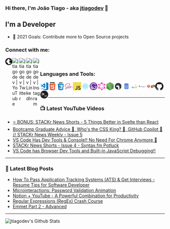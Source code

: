 ### Hi there, I'm João Tiago - aka [jtiagodev][website] 👋

## I'm a Developer
- 🥅 2021 Goals: Contribute more to Open Source projects


### Connect with me:

[<img align="left" alt="jtiagodev.com" width="22px" src="https://raw.githubusercontent.com/iconic/open-iconic/master/svg/globe.svg" />][website]
[<img align="left" alt="jtiagodev | YouTube" width="22px" src="https://cdn.jsdelivr.net/npm/simple-icons@v3/icons/youtube.svg" />][website]
[<img align="left" alt="jtiagodev | Twitter" width="22px" src="https://cdn.jsdelivr.net/npm/simple-icons@v3/icons/twitter.svg" />][twitter]
[<img align="left" alt="jtiagodev | LinkedIn" width="22px" src="https://cdn.jsdelivr.net/npm/simple-icons@v3/icons/linkedin.svg" />][linkedin]
[<img align="left" alt="jtiagodev | Instagram" width="22px" src="https://cdn.jsdelivr.net/npm/simple-icons@v3/icons/instagram.svg" />][website]

<br />

### Languages and Tools:

[<img align="left" alt="Visual Studio Code" width="26px" src="https://raw.githubusercontent.com/github/explore/80688e429a7d4ef2fca1e82350fe8e3517d3494d/topics/visual-studio-code/visual-studio-code.png" />][website]
[<img align="left" alt="HTML5" width="26px" src="https://raw.githubusercontent.com/github/explore/80688e429a7d4ef2fca1e82350fe8e3517d3494d/topics/html/html.png" />][website]
[<img align="left" alt="CSS3" width="26px" src="https://raw.githubusercontent.com/github/explore/80688e429a7d4ef2fca1e82350fe8e3517d3494d/topics/css/css.png" />][website]
[<img align="left" alt="Sass" width="26px" src="https://raw.githubusercontent.com/github/explore/80688e429a7d4ef2fca1e82350fe8e3517d3494d/topics/sass/sass.png" />][website]
[<img align="left" alt="JavaScript" width="26px" src="https://raw.githubusercontent.com/github/explore/80688e429a7d4ef2fca1e82350fe8e3517d3494d/topics/javascript/javascript.png" />][website]
[<img align="left" alt="React" width="26px" src="https://raw.githubusercontent.com/github/explore/80688e429a7d4ef2fca1e82350fe8e3517d3494d/topics/react/react.png" />][website]
[<img align="left" alt="Gatsby" width="26px" src="https://raw.githubusercontent.com/github/explore/e94815998e4e0713912fed477a1f346ec04c3da2/topics/gatsby/gatsby.png" />][website]
[<img align="left" alt="GraphQL" width="26px" src="https://raw.githubusercontent.com/github/explore/80688e429a7d4ef2fca1e82350fe8e3517d3494d/topics/graphql/graphql.png" />][website]
[<img align="left" alt="Nodejs" width="26px" src="https://raw.githubusercontent.com/github/explore/80688e429a7d4ef2fca1e82350fe8e3517d3494d/topics/nodejs/nodejs.png" />][website]
[<img align="left" alt="Deno" width="26px" src="https://raw.githubusercontent.com/github/explore/361e2821e2dea67711cde99c9c40ed357061cf27/topics/deno/deno.png" />][website]
[<img align="left" alt="SQL" width="26px" src="https://raw.githubusercontent.com/github/explore/80688e429a7d4ef2fca1e82350fe8e3517d3494d/topics/sql/sql.png" />][website]
[<img align="left" alt="MySQL" width="26px" src="https://raw.githubusercontent.com/github/explore/80688e429a7d4ef2fca1e82350fe8e3517d3494d/topics/mysql/mysql.png" />][website]
[<img align="left" alt="MongoDB" width="26px" src="https://raw.githubusercontent.com/github/explore/80688e429a7d4ef2fca1e82350fe8e3517d3494d/topics/mongodb/mongodb.png" />][website]
[<img align="left" alt="Git" width="26px" src="https://raw.githubusercontent.com/github/explore/80688e429a7d4ef2fca1e82350fe8e3517d3494d/topics/git/git.png" />][website]
[<img align="left" alt="GitHub" width="26px" src="https://raw.githubusercontent.com/github/explore/78df643247d429f6cc873026c0622819ad797942/topics/github/github.png" />][website]
[<img align="left" alt="HTML5" width="26px" src="https://raw.githubusercontent.com/github/explore/80688e429a7d4ef2fca1e82350fe8e3517d3494d/topics/terminal/terminal.png" />][website]

<br />
<br />

---

### 📺 Latest YouTube Videos
<!-- YOUTUBE:START -->
- [⭐ BONUS: STACKr News Shorts - 5 Things Better in Svelte than React](https://www.youtube.com/watch?v=I-8aVr7vnlA)
- [Bootcamp Graduate Advice 💪, Who's the CSS King? 👑, GitHub Copilot 🤖 // STACKr News Weekly - Issue 5](https://www.youtube.com/watch?v=F6KzVOrhEXw)
- [VS Code Has Dev Tools & Console!! No Need For Chrome Anymore 👋](https://www.youtube.com/watch?v=vHZPeohPHqo)
- [STACKr News Shorts - Issue 4 - Syntax.fm Potluck](https://www.youtube.com/watch?v=x8HNcal4fw0)
- [VS Code has Browser Dev Tools and Built-in JavaScript Debugging!!](https://www.youtube.com/watch?v=Uf44SDEl1HM)
<!-- YOUTUBE:END -->

---

### 📕 Latest Blog Posts
<!-- BLOG-POST-LIST:START -->
- [How To Pass Application Tracking Systems (ATS) & Get Interviews - Resume Tips for Software Developer](https://dev.to/codestackr/how-to-pass-application-tracking-systems-ats-get-interviews-resume-tips-for-software-developer-4bmo)
- [Microinteractions: Password Validation Animation](https://dev.to/codestackr/microinteractions-password-validation-animation-5629)
- [Notion + YouTube - A Powerful Combination for Productivity](https://dev.to/codestackr/notion-youtube-a-powerful-combination-for-productivity-1def)
- [Regular Expressions (RegEx) Crash Course](https://dev.to/codestackr/regular-expressions-regex-crash-course-248n)
- [Emmet Part 2 - Advanced](https://dev.to/codestackr/emmet-part-2-advanced-4c65)
<!-- BLOG-POST-LIST:END -->

---

<img align="left" alt="jtiagodev's Github Stats" src="https://github-readme-stats.vercel.app/api?username=jtiagodev&show_icons=true&hide_border=true" />

[website]: https://www.dtrgroup.pt
[twitter]: https://twitter.com/jtiagopt
[linkedin]: https://linkedin.com/in/jtiagodev
